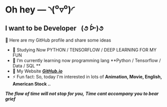 # Oh hey — ◝(⁰▿⁰)◜ 


## I want to be Developer   (૭ ᐕ)૭  


🌱 Here are my GitHub profile and share some ideas
- 🌱 Studying Now PYTHON / TENSORFLOW / DEEP LEARNING FOR MY FUN
- 🌱 I’m currently learning now programming lang **Python / Tensorflow / Data / SQL **
- 🌱 My Website ***[GitHub.io](https://soomin461.github.io/)*** 
- ⚡ Fun fact: So, today I'm interested in lots of **Animation, Movie, English, American Stock ..**


***The flow of time will not stop for you,***
***Time cant accompany you to bear grief***

